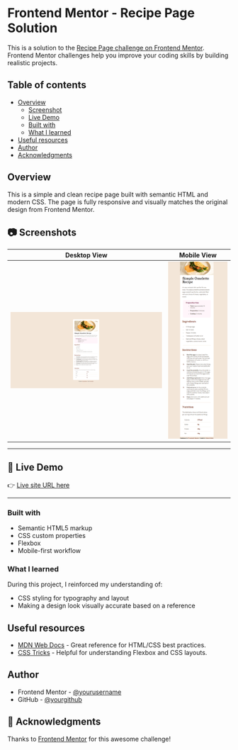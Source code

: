 # Frontend Mentor - Recipe Page Solution

This is a solution to the [Recipe Page challenge on Frontend Mentor](https://www.frontendmentor.io/challenges/recipe-page-KiTsR8QQKm). Frontend Mentor challenges help you improve your coding skills by building realistic projects.

## Table of contents

- [Overview](#overview)
  - [Screenshot](#screenshot)
  - [Live Demo](#live-demo)
  - [Built with](#built-with)
  - [What I learned](#what-i-learned)
- [Useful resources](#useful-resources)
- [Author](#author)
- [Acknowledgments](#acknowledgments)

## Overview

This is a simple and clean recipe page built with semantic HTML and modern CSS. The page is fully responsive and visually matches the original design from Frontend Mentor.

## 📷 Screenshots

| Desktop View | Mobile View |
|--------------|-------------|
| ![Desktop](./assets/images/Screenshot%20desktop.png) | ![Mobile](./assets/images/Screenshot%20mobile.png) |

---

## 🚀 Live Demo

👉 [Live site URL here](https://github.com/muratkilci067/Recipe-page.git)

---



### Built with

- Semantic HTML5 markup
- CSS custom properties
- Flexbox
- Mobile-first workflow

### What I learned

During this project, I reinforced my understanding of:

- CSS styling for typography and layout
- Making a design look visually accurate based on a reference

## Useful resources

- [MDN Web Docs](https://developer.mozilla.org/) - Great reference for HTML/CSS best practices.
- [CSS Tricks](https://css-tricks.com/) - Helpful for understanding Flexbox and CSS layouts.

## Author

- Frontend Mentor - [@yourusername](https://www.frontendmentor.io/profile/muratkilci067)
- GitHub - [@yourgithub](https://github.com/muratkilci067)

## 🙌 Acknowledgments

Thanks to [Frontend Mentor](https://www.frontendmentor.io) for this awesome challenge!